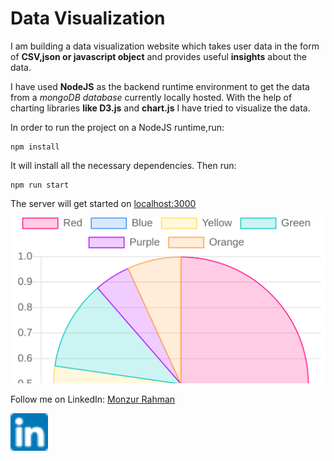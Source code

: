 # Data Visualization

I am building a data visualization website which takes user data in the form of **CSV,json or javascript object** and provides useful **insights** about the data.

I have used **NodeJS** as the backend runtime environment to get the data from a _mongoDB database_ currently locally hosted. With the help of charting libraries **like D3.js** and **chart.js** I have tried to visualize the data.

In order to run the project on a NodeJS runtime,run:

```
npm install
```

It will install all the necessary dependencies. Then run:

```
npm run start
```

The server will get started on [localhost:3000](http://localhost:3000)

![alt text](images/image.png)

Follow me on LinkedIn: [Monzur Rahman](https://www.linkedin.com/in/monzur-rahman-baba02190/)

<a href="https://www.linkedin.com/in/monzur-rahman-baba02190/"><img src="./images/linkedin.png" width="60"></a>

